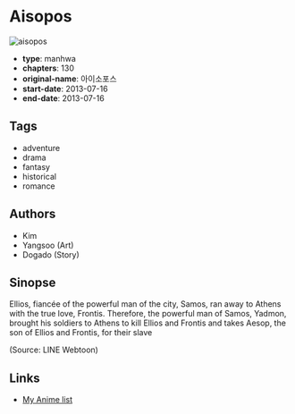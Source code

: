 # Aisopos

![aisopos](https://cdn.myanimelist.net/images/manga/3/182690.jpg)

-   **type**: manhwa
-   **chapters**: 130
-   **original-name**: 아이소포스
-   **start-date**: 2013-07-16
-   **end-date**: 2013-07-16

## Tags

-   adventure
-   drama
-   fantasy
-   historical
-   romance

## Authors

-   Kim
-   Yangsoo (Art)
-   Dogado (Story)

## Sinopse

Ellios, fiancée of the powerful man of the city, Samos, ran away to Athens with the true love, Frontis. Therefore, the powerful man of Samos, Yadmon, brought his soldiers to Athens to kill Ellios and Frontis and takes Aesop, the son of Ellios and Frontis, for their slave

(Source: LINE Webtoon)

## Links

-   [My Anime list](https://myanimelist.net/manga/94493/Aisopos)
